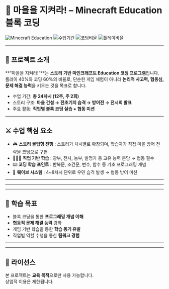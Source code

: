 # 🏰 마을을 지켜라! – Minecraft Education 블록 코딩

![Minecraft Education](https://img.shields.io/badge/Minecraft-Education-blue?style=for-the-badge&logo=minecraft&logoColor=white)
![수업기간](https://img.shields.io/badge/총_24차시-12주-orange?style=for-the-badge)
![코딩비율](https://img.shields.io/badge/코딩-60%25-blueviolet?style=for-the-badge)
![플레이비율](https://img.shields.io/badge/플레이-40%25-yellow?style=for-the-badge)

---

## 📖 프로젝트 소개
**“마을을 지켜라!”**는 **스토리 기반 마인크래프트 Education 코딩 프로그램**입니다.  
플레이 40%와 코딩 60%의 비율로, 단순한 게임 체험이 아니라 **논리적 사고력, 협동심, 문제 해결 능력**을 키우는 것을 목표로 합니다.  

- 수업 기간: **총 24차시 (12주, 주 2회)**  
- 스토리 구조: **마을 건설 → 전초기지 습격 → 방어전 → 전시회 발표**  
- 주요 활동: **직업별 블록 코딩 실습 + 협동 미션**

---

## ⚔️ 수업 핵심 요소
- 🎮 **스토리 몰입형 진행** : 스토리가 차시별로 확장되며, 학습자가 직접 마을 방어 전략을 코딩으로 구현  
- 🧑‍🤝‍🧑 **직업 기반 학습** : 광부, 전사, 농부, 발명가 등 고유 능력 분담 → 협동 필수  
- ⌨️ **코딩 학습 포인트** : 반복문, 조건문, 변수, 함수 등 기초 프로그래밍 개념  
- 🚨 **웨이브 시스템** : 4~8차시 단위로 우민 습격 발생 → 협동 방어 미션  

---



---



---

## 🎯 학습 목표
- 블록 코딩을 통한 **프로그래밍 개념 이해**  
- **협동적 문제 해결 능력** 강화  
- 게임 기반 학습을 통한 **학습 동기 유발**  
- 직업별 역할 수행을 통한 **팀워크 경험**

---



---

## 📜 라이선스
본 프로젝트는 **교육 목적**으로만 사용 가능합니다.  
상업적 이용은 제한됩니다.  
